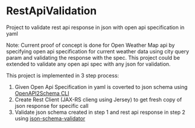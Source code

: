 # RestApiValidation
Project to validate rest api response in json with open api specification in yaml

Note: Current proof of concept is done for Open Weather Map api by specifying open api specification for current weather data using city query param and validating the response with the spec. This project could be extended to validate any open api spec with any json for validation.

This project is implemented in 3 step process:
1. Given Open Api Specification in yaml is coverted to json schema using [OpenAPI2Schema CLI](https://www.npmjs.com/package/openapi2schema)
2. Create Rest Client (JAX-RS clieng using Jersey) to get fresh copy of json response for specific call
3. Validate json schema created in step 1 and rest api response in step 2 using [json-schema-validator](https://github.com/java-json-tools/json-schema-validator)

